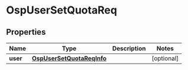 # OspUserSetQuotaReq

## Properties
Name | Type | Description | Notes
------------ | ------------- | ------------- | -------------
**user** | [**OspUserSetQuotaReqInfo**](OspUserSetQuotaReqInfo.md) |  |  [optional]

